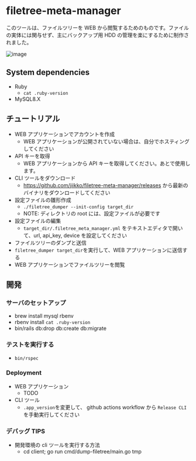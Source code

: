 # filetree-meta-manager

このツールは、ファイルツリーを WEB から閲覧するためのものです。ファイルの実体には関与せず、主にバックアップ用 HDD の管理を楽にするために制作されました。

![image](https://github.com/jiikko/filetree-meta-manager/assets/1664497/f98cd076-ed14-4da9-80ae-d1b7d4b07444)


## System dependencies

- Ruby
  - `cat .ruby-version`
- MySQL8.X

## チュートリアル

- WEB アプリケーションでアカウントを作成
  - WEB アプリケーションが公開されていない場合は、自分でホスティングしてください
- API キーを取得
  - WEB アプリケーションから API キーを取得してください。あとで使用します。
- CLI ツールをダウンロード
  - https://github.com/jiikko/filetree-meta-manager/releases から最新のバイナリをダウンロードしてください
- 設定ファイルの雛形作成
  - `./filetree_dumper --init-config target_dir`
  - NOTE: ディレクトリの root には、設定ファイルが必要です
- 設定ファイルの編集
  - `target_dir/.filetree_meta_manager.yml` をテキストエディタで開いて、url, api_key, device を設定してください
- ファイルツリーのダンプと送信
- `filetree_dumper target_dir`を実行して、WEB アプリケーションに送信する
- WEB アプリケーションでファイルツリーを閲覧

## 開発

### サーバのセットアップ

- brew install mysql rbenv
- rbenv install `cat .ruby-version`
- bin/rails db:drop db:create db:migrate

### テストを実行する

- `bin/rspec`

### Deployment

- WEB アプリケーション
  - TODO
- CLI ツール
  - `.app_version`を変更して、 github actions workflow から `Release CLI` を手動実行してください

### デバッグ TIPS

- 開発環境の cli ツールを実行する方法
  - cd client; go run cmd/dump-filetree/main.go tmp
